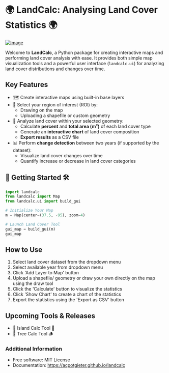 # 🌍 LandCalc: Analysing Land Cover Statistics 🌍


[![image](https://img.shields.io/pypi/v/landcalc.svg)](https://pypi.python.org/pypi/landcalc)


Welcome to **LandCalc**, a Python package for creating interactive maps and performing land cover analysis with ease. It provides both simple map visualization tools and a powerful user interface (`landcalc.ui`) for analyzing land cover distributions and changes over time.

## Key Features
- 🗺️ Create interactive maps using built-in base layers
- 📐 Select your region of interest (ROI) by:
  - Drawing on the map
  - Uploading a shapefile or custom geometry
- 🌱 Analyze land cover within your selected geometry:
  - Calculate **percent** and **total area (m²)** of each land cover type
  - Generate an **interactive chart** of land cover composition
  - **Export results** as a CSV file
- 📊 Perform **change detection** between two years (if supported by the dataset):
  - Visualize land cover changes over time
  - Quantify increase or decrease in land cover categories

## 🧰 Getting Started 🛠️
```python
import landcalc
from landcalc import Map
from landcalc.ui import build_gui

# Initialize Your Map
m = Map(center=(37.5, -95), zoom=4)

# Launch Land Cover Tool
gui_map = build_gui(m)
gui_map
```

## How to Use
1. Select land cover dataset from the dropdown menu
2. Select available year from dropdown menu
3. Click 'Add Layer to Map' button
4. Upload a shapefile/ geometry or draw your own directly on the map using the draw tool
5. Click the 'Calculate' button to visualize the statistics
6. Click 'Show Chart' to create a chart of the statistics
7. Export the statistics using the 'Export as CSV' button

## Upcoming Tools & Releases
* 🌴 Island Calc Tool 🌊
* 🌳 Tree Calc Tool 🪵

### Additional Information
-   Free software: MIT License
-   Documentation: <https://acpotgieter.github.io/landcalc>
